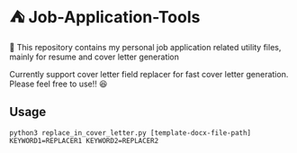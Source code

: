 # :tent: Job-Application-Tools 
:star_struck: This repository contains my personal job application related utility files, mainly for resume and cover letter generation

Currently support cover letter field replacer for fast cover letter generation. Please feel free to use!! :laughing:

## Usage
 `python3 replace_in_cover_letter.py [template-docx-file-path] KEYWORD1=REPLACER1 KEYWORD2=REPLACER2`

